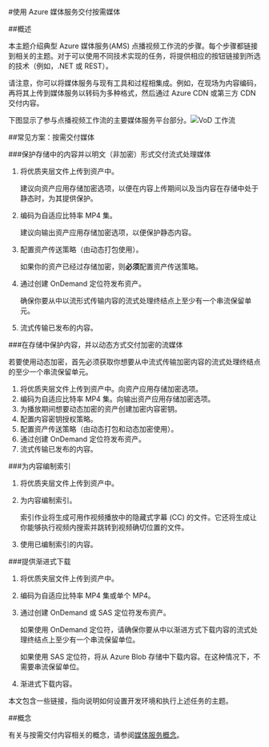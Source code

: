 <properties 
	pageTitle="使用 Azure 媒体服务交付按需媒体" 
	description="本主题讨论了使用 Azure 媒体服务交付按需媒体的一些常见应用场景。" 
	services="media-services" 
	documentationCenter="" 
	authors="Juliako" 
	manager="erikre" 
	editor=""/>  


<tags
	ms.service="media-services"
	ms.date="06/22/2016"
	wacn.date=""/>


#使用 Azure 媒体服务交付按需媒体

##概述

本主题介绍典型 Azure 媒体服务(AMS) 点播视频工作流的步骤。每个步骤都链接到相关的主题。对于可以使用不同技术实现的任务，将提供相应的按钮链接到所选的技术（例如，.NET 或 REST）。

请注意，你可以将媒体服务与现有工具和过程相集成。例如，在现场为内容编码，再将其上传到媒体服务以转码为多种格式，然后通过 Azure CDN 或第三方 CDN 交付内容。

下图显示了参与点播视频工作流的主要媒体服务平台部分。![VoD 工作流][vod-overview]

##<a id="vod_scenarios"></a>常见方案：按需交付媒体

###保护存储中的内容并以明文（非加密）形式交付流式处理媒体

1. 将优质夹层文件上传到资产中。
	
	建议向资产应用存储加密选项，以便在内容上传期间以及当内容在存储中处于静态时，为其提供保护。
1. 编码为自适应比特率 MP4 集。

	建议向输出资产应用存储加密选项，以便保护静态内容。
	
1. 配置资产传送策略（由动态打包使用）。
	
	如果你的资产已经过存储加密，则**必须**配置资产传送策略。

1. 通过创建 OnDemand 定位符发布资产。

	确保你要从中以流形式传输内容的流式处理终结点上至少有一个串流保留单元。

1. 流式传输已发布的内容。

###在存储中保护内容，并以动态方式交付加密的流媒体  

若要使用动态加密，首先必须获取你想要从中流式传输加密内容的流式处理终结点的至少一个串流保留单元。

1. 将优质夹层文件上传到资产中。向资产应用存储加密选项。
1. 编码为自适应比特率 MP4 集。向输出资产应用存储加密选项。
1. 为播放期间想要动态加密的资产创建加密内容密钥。
2. 配置内容密钥授权策略。
1. 配置资产传送策略（由动态打包和动态加密使用）。
1. 通过创建 OnDemand 定位符发布资产。
1. 流式传输已发布的内容。

###为内容编制索引

1. 将优质夹层文件上传到资产中。
1. 为内容编制索引。

	索引作业将生成可用作视频播放中的隐藏式字幕 (CC) 的文件。它还将生成让你能够执行视频内搜索并跳转到视频确切位置的文件。

1. 使用已编制索引的内容。


###提供渐进式下载 

1. 将优质夹层文件上传到资产中。
1. 编码为自适应比特率 MP4 集或单个 MP4。
1. 通过创建 OnDemand 或 SAS 定位符发布资产。

	如果使用 OnDemand 定位符，请确保你要从中以渐进方式下载内容的流式处理终结点上至少有一个串流保留单位。

	如果使用 SAS 定位符，将从 Azure Blob 存储中下载内容。在这种情况下，不需要串流保留单位。
  
1. 渐进式下载内容。

本文包含一些链接，指向说明如何设置开发环境和执行上述任务的主题。


##概念

有关与按需交付内容相关的概念，请参阅[媒体服务概念](/documentation/articles/media-services-concepts/)。




[vod-overview]: ./media/media-services-video-on-demand-workflow/media-services-video-on-demand.png
 

<!---HONumber=Mooncake_Quality_Review_1215_2016-->